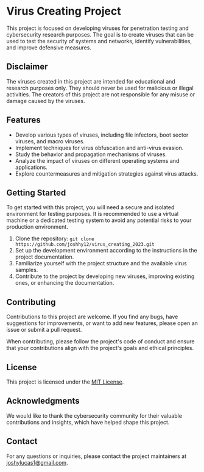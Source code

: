 # Virus Creating Project

This project is focused on developing viruses for penetration testing and cybersecurity research purposes. The goal is to create viruses that can be used to test the security of systems and networks, identify vulnerabilities, and improve defensive measures.

## Disclaimer

The viruses created in this project are intended for educational and research purposes only. They should never be used for malicious or illegal activities. The creators of this project are not responsible for any misuse or damage caused by the viruses.

## Features

- Develop various types of viruses, including file infectors, boot sector viruses, and macro viruses.
- Implement techniques for virus obfuscation and anti-virus evasion.
- Study the behavior and propagation mechanisms of viruses.
- Analyze the impact of viruses on different operating systems and applications.
- Explore countermeasures and mitigation strategies against virus attacks.

## Getting Started

To get started with this project, you will need a secure and isolated environment for testing purposes. It is recommended to use a virtual machine or a dedicated testing system to avoid any potential risks to your production environment.

1. Clone the repository: `git clone https://github.com/joshhy12/virus_creating_2023.git`
2. Set up the development environment according to the instructions in the project documentation.
3. Familiarize yourself with the project structure and the available virus samples.
4. Contribute to the project by developing new viruses, improving existing ones, or enhancing the documentation.

## Contributing

Contributions to this project are welcome. If you find any bugs, have suggestions for improvements, or want to add new features, please open an issue or submit a pull request.

When contributing, please follow the project's code of conduct and ensure that your contributions align with the project's goals and ethical principles.

## License

This project is licensed under the [MIT License](LICENSE).

## Acknowledgments

We would like to thank the cybersecurity community for their valuable contributions and insights, which have helped shape this project.

## Contact

For any questions or inquiries, please contact the project maintainers at [joshylucas1@gmail.com](joshylucas1@gmail.com).
